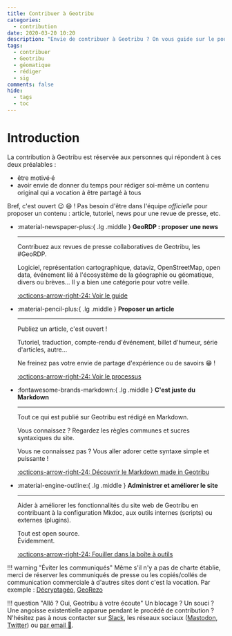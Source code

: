 ```yaml
---
title: Contribuer à Geotribu
categories:
  - contribution
date: 2020-03-20 10:20
description: "Envie de contribuer à Geotribu ? On vous guide sur le pourquoi du comment."
tags:
  - contribuer
  - Geotribu
  - géomatique
  - rédiger
  - sig
comments: false
hide:
  - tags
  - toc
---
```


# Introduction

La contribution à Geotribu est réservée aux personnes qui répondent à ces deux préalables :

- être motivé·é
- avoir envie de donner du temps pour rédiger soi-même un contenu original qui a vocation à être partagé à tous

Bref, c'est ouvert :wink: :smile: ! Pas besoin d'être dans l'équipe _officielle_ pour proposer un contenu : article, tutoriel, news pour une revue de presse, etc.

<!-- markdownlint-disable MD033 -->
<div class="grid cards" markdown>

- :material-newspaper-plus:{ .lg .middle } __GeoRDP : proposer une news__

    ----

    Contribuez aux revues de presse collaboratives de Geotribu, les #GeoRDP.

    Logiciel, représentation cartographique, dataviz, OpenStreetMap, open data, événement lié à l'écosystème de la géographie ou géomatique, divers ou brèves... Il y a bien une catégorie pour votre veille.

    [:octicons-arrow-right-24: Voir le guide](rdp/add_news.md)

- :material-pencil-plus:{ .lg .middle } __Proposer un article__

    ----

    Publiez un article, c'est ouvert !

    Tutoriel, traduction, compte-rendu d'événement, billet d'humeur, série d'articles, autre...  

    Ne freinez pas votre envie de partage d'expérience ou de savoirs :grin: !

    [:octicons-arrow-right-24: Voir le processus](articles/workflow.md)

- :fontawesome-brands-markdown:{ .lg .middle } __C'est juste du Markdown__

    ----

    Tout ce qui est publié sur Geotribu est rédigé en Markdown.

    Vous connaissez ? Regardez les règles communes et sucres syntaxiques du site.

    Vous ne connaissez pas ? Vous aller adorer cette syntaxe simple et puissante !

    [:octicons-arrow-right-24: Découvrir le Markdown made in Geotribu](guides/markdown_basics.md)

- :material-engine-outline:{ .lg .middle } __Administrer et améliorer le site__

    ----

    Aider à améliorer les fonctionnalités du site web de Geotribu en contribuant à la configuration Mkdoc, aux outils internes (scripts) ou externes (plugins).

    Tout est open source.  
    Évidemment.

    [:octicons-arrow-right-24: Fouiller dans la boîte à outils](internal/generer_les_sites_web_geotribu.md)

</div>

<!-- markdownlint-enable MD033 -->

!!! warning "Éviter les communiqués"
    Même s'il n'y a pas de charte établie, merci de réserver les communiqués de presse ou les copiés/collés de communication commerciale à d'autres sites dont c'est la vocation. Par exemple : [Décryptagéo](https://decryptageo.fr/), [GeoRezo](https://georezo.net/forum/viewforum.php?id=14)

!!! question "Allô ? Oui, Geotribu à votre écoute"
    Un blocage ? Un souci ? Une angoisse existentielle apparue pendant le procédé de contribution ?
    N'hésitez pas à nous contacter sur [Slack](https://geotribu.slack.com/), les réseaux sociaux ([Mastodon](https://mapstodon.space/@geotribu), [Twitter](https://twitter.com/geotribu)) ou [par email :email:](mailto:geotribu@gmail.com).
